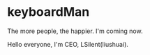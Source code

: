 # keyboardMan
The more people, the happier.
I'm coming now.

Hello everyone, I'm CEO, LSilent(liushuai).
